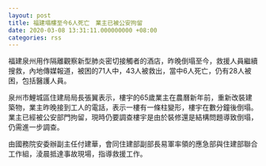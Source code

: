 ```yaml
---
layout: post
title: 福建塌樓至今6人死亡　業主已被公安拘留
date: 2020-03-08 13:31:11.000000000 +08:00
categories: rss
---
```


福建泉州用作隔離觀察新型肺炎密切接觸者的酒店，昨晚倒塌至今，救援人員繼續搜救，內地傳媒報道，被困的71人中，43人被救出，當中6人死亡，仍有28人被困，包括醫護人員。

泉州市鯉城區住建局局長張翼表示，樓宇的65歲業主在農曆新年前，重新改裝建築物，業主昨晚接到工人的電話，表示一樓有一條柱變形，樓宇在數分鐘後倒塌。業主已經被公安部門拘留，現時仍要調查樓宇是由於裝修還是結構問題導致倒塌，仍需進一步調查。

由國務院安委辦副主任付建華，會同住建部副部長易軍率領的應急部與住建部聯合工作組，淩晨抵達事故現場，指導救援工作。

